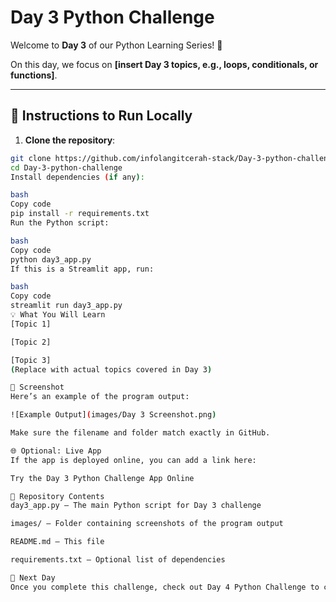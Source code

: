 # Day 3 Python Challenge

Welcome to **Day 3** of our Python Learning Series! 🎉

On this day, we focus on **[insert Day 3 topics, e.g., loops, conditionals, or functions]**.

---

## 📝 Instructions to Run Locally

1. **Clone the repository**:

```bash
git clone https://github.com/infolangitcerah-stack/Day-3-python-challenge.git
cd Day-3-python-challenge
Install dependencies (if any):

bash
Copy code
pip install -r requirements.txt
Run the Python script:

bash
Copy code
python day3_app.py
If this is a Streamlit app, run:

bash
Copy code
streamlit run day3_app.py
💡 What You Will Learn
[Topic 1]

[Topic 2]

[Topic 3]
(Replace with actual topics covered in Day 3)

📸 Screenshot
Here’s an example of the program output:

![Example Output](images/Day 3 Screenshot.png)

Make sure the filename and folder match exactly in GitHub.

🌐 Optional: Live App
If the app is deployed online, you can add a link here:

Try the Day 3 Python Challenge App Online

📂 Repository Contents
day3_app.py – The main Python script for Day 3 challenge

images/ – Folder containing screenshots of the program output

README.md – This file

requirements.txt – Optional list of dependencies

🔗 Next Day
Once you complete this challenge, check out Day 4 Python Challenge to continue your Python journey!
